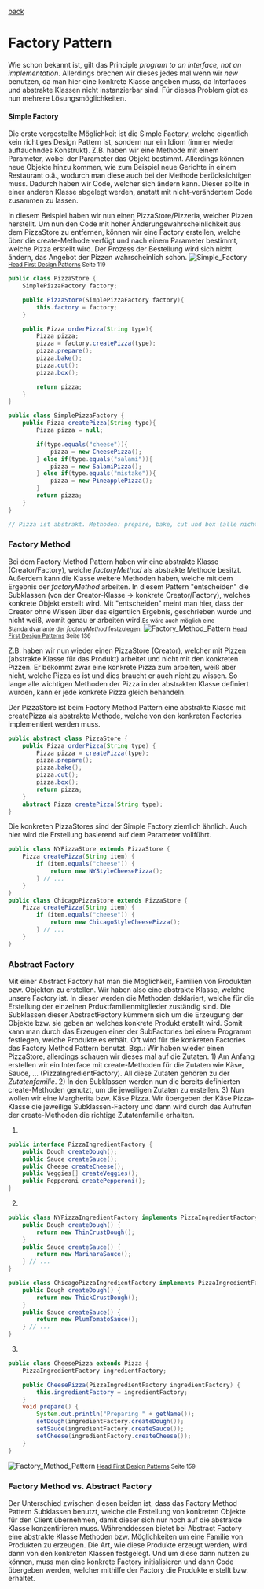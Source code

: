 [back](README.md)

# Factory Pattern

Wie schon bekannt ist, gilt das Principle *program to an interface, not an implementation*. Allerdings brechen wir dieses jedes mal wenn wir *new* benutzen, da man hier eine konkrete Klasse angeben muss, da Interfaces und abstrakte Klassen nicht instanzierbar sind. Für dieses Problem gibt es nun mehrere Lösungsmöglichkeiten.

#### Simple Factory

Die erste vorgestellte Möglichkeit ist die Simple Factory, welche eigentlich kein richtiges Design Pattern ist, sondern nur ein Idiom (immer wieder auftauchndes Konstrukt). Z.B. haben wir eine Methode mit einem Parameter, wobei der Parameter das Objekt bestimmt. Allerdings können neue Objekte hinzu kommen, wie zum Beispiel neue Gerichte in einem Restaurant o.ä., wodurch man diese auch bei der Methode berücksichtigen muss. Dadurch haben wir Code, welcher sich ändern kann. Dieser sollte in einer anderen Klasse abgelegt werden, anstatt mit nicht-verändertem Code zusammen zu lassen.

In diesem Beispiel haben wir nun einen PizzaStore/Pizzeria, welcher Pizzen herstellt. Um nun den Code mit hoher Änderungswahrscheinlichkeit aus dem PizzaStore zu entfernen, können wir eine Factory erstellen, welche über die create-Methode verfügt und nach einem Parameter bestimmt, welche Pizza erstellt wird. Der Prozess der Bestellung wird sich nicht ändern, das Angebot der Pizzen wahrscheinlich schon.
![Simple_Factory](https://github.com/ntesanovic-tgm/design-patterns/tree/master/images/simple_factory.png)
<small>[Head First Design Patterns](http://shop.oreilly.com/product/9780596007126.do) Seite 119</small>

~~~ java
public class PizzaStore {
    SimplePizzaFactory factory;

    public PizzaStore(SimplePizzaFactory factory){
        this.factory = factory;
    }

    public Pizza orderPizza(String type){
        Pizza pizza;
        pizza = factory.createPizza(type);
        pizza.prepare();
        pizza.bake();
        pizza.cut();
        pizza.box();

        return pizza;
    }
}

public class SimplePizzaFactory {
    public Pizza createPizza(String type){
        Pizza pizza = null;

        if(type.equals("cheese")){
            pizza = new CheesePizza();
        } else if(type.equals("salami")){
            pizza = new SalamiPizza();
        } else if(type.equals("mistake")){
            pizza = new PineapplePizza();
        }
        return pizza;
    }
}

// Pizza ist abstrakt. Methoden: prepare, bake, cut und box (alle nicht abstrakt). Werden geändert bzw. können geändert werden.
~~~

### Factory Method

Bei dem Factory Method Pattern haben wir eine abstrakte Klasse (Creator/Factory), welche *factoryMethod* als abstrakte Methode besitzt. Außerdem kann die Klasse weitere Methoden haben, welche mit dem Ergebnis der *factoryMethod* arbeiten. In diesem Pattern "entscheiden" die Subklassen (von der Creator-Klasse -> konkrete Creator/Factory), welches konkrete Objekt erstellt wird. Mit "entscheiden" meint man hier, dass der Creator ohne Wissen über das eigentlich Ergebnis, geschrieben wurde und nicht weiß, womit genau er arbeiten wird.<small>Es wäre auch möglich eine Standardvariante der *factoryMethod* festzulegen.</small>
![Factory_Method_Pattern](https://github.com/ntesanovic-tgm/design-patterns/tree/master/images/factory_method.png)
<small>[Head First Design Patterns](http://shop.oreilly.com/product/9780596007126.do) Seite 136</small>

Z.B. haben wir nun wieder einen PizzaStore (Creator), welcher mit Pizzen (abstrakte Klasse für das Produkt) arbeitet und nicht mit den konkreten Pizzen. Er bekommt zwar eine konkrete Pizza zum arbeiten, weiß aber nicht, welche Pizza es ist und dies braucht er auch nicht zu wissen. So lange alle wichtigen Methoden der Pizza in der abstrakten Klasse definiert wurden, kann er jede konkrete Pizza gleich behandeln.

Der PizzaStore ist beim Factory Method Pattern eine abstrakte Klasse mit createPizza als abstrakte Methode, welche von den konkreten Factories implementiert werden muss.

~~~ java
public abstract class PizzaStore {
    public Pizza orderPizza(String type) {
        Pizza pizza = createPizza(type);
        pizza.prepare();
        pizza.bake();
        pizza.cut();
        pizza.box();
        return pizza;
    }
    abstract Pizza createPizza(String type);
}
~~~

Die konkreten PizzaStores sind der Simple Factory ziemlich ähnlich. Auch hier wird die Erstellung basierend auf dem Parameter vollführt.

~~~ java
public class NYPizzaStore extends PizzaStore {
    Pizza createPizza(String item) {
        if (item.equals("cheese")) {
            return new NYStyleCheesePizza();
        } // ...
    }
}
public class ChicagoPizzaStore extends PizzaStore {
    Pizza createPizza(String item) {
        if (item.equals("cheese")) {
            return new ChicagoStyleCheesePizza();
        } // ...
    }
}
~~~

### Abstract Factory

Mit einer Abstract Factory hat man die Möglichkeit, Familien von Produkten bzw. Objekten zu erstellen. Wir haben also eine abstrakte Klasse, welche unsere Factory ist. In dieser werden die Methoden deklariert, welche für die Erstellung der einzelnen Prduktfamilienmitglieder zuständig sind. Die Subklassen dieser AbstractFactory kümmern sich um die Erzeugung der Objekte bzw. sie geben an welches konkrete Produkt erstellt wird. Somit kann man durch das Erzeugen einer der SubFactories bei einem Programm festlegen, welche Produkte es erhält. Oft wird für die konkreten Factories das Factory Method Pattern benutzt.
Bsp.: Wir haben wieder einen PizzaStore, allerdings schauen wir dieses mal auf die Zutaten. 1) Am Anfang erstellen wir ein Interface mit create-Methoden für die Zutaten wie Käse, Sauce, ... (PizzaIngredientFactory). All diese Zutaten gehören zu der *Zutatenfamilie*. 2) In den Subklassen werden nun die bereits definierten create-Methoden genutzt, um die jeweiligen Zutaten zu erstellen. 3) Nun wollen wir eine Margherita bzw. Käse Pizza. Wir übergeben der Käse Pizza-Klasse die jeweilige Subklassen-Factory und dann wird durch das Aufrufen der create-Methoden die richtige Zutatenfamilie erhalten.

1)
~~~ java
public interface PizzaIngredientFactory {
	public Dough createDough();
	public Sauce createSauce();
	public Cheese createCheese();
	public Veggies[] createVeggies();
	public Pepperoni createPepperoni();
}
~~~

2)
~~~ java
public class NYPizzaIngredientFactory implements PizzaIngredientFactory {
	public Dough createDough() {
		return new ThinCrustDough();
	}
	public Sauce createSauce() {
		return new MarinaraSauce();
	} // ...
}

public class ChicagoPizzaIngredientFactory implements PizzaIngredientFactory {
	public Dough createDough() {
		return new ThickCrustDough();
	}
	public Sauce createSauce() {
		return new PlumTomatoSauce();
	} // ...
}
~~~

3)
~~~ java
public class CheesePizza extends Pizza {
	PizzaIngredientFactory ingredientFactory;

	public CheesePizza(PizzaIngredientFactory ingredientFactory) {
		this.ingredientFactory = ingredientFactory;
	}
	void prepare() {
		System.out.println("Preparing " + getName());
		setDough(ingredientFactory.createDough());
		setSauce(ingredientFactory.createSauce());
		setCheese(ingredientFactory.createCheese());
	}
}
~~~

![Factory_Method_Pattern](https://github.com/ntesanovic-tgm/design-patterns/tree/master/images/abstract_factory.png)
<small>[Head First Design Patterns](http://shop.oreilly.com/product/9780596007126.do) Seite 159</small>

### Factory Method vs. Abstract Factory

Der Unterschied zwischen diesen beiden ist, dass das Factory Method Pattern Subklassen benutzt, welche die Erstellung von konkreten Objekte für den Client übernehmen, damit dieser sich nur noch auf die abstrakte Klasse konzentirieren muss.
Währenddessen bietet bei Abstract Factory eine abstrakte Klasse Methoden bzw. Möglichkeiten um eine Familie von Produkten zu erzeugen. Die Art, wie diese Produkte erzeugt werden, wird dann von den konkreten Klassen festgelegt. Und um diese dann nutzen zu können, muss man eine konkrete Factory initialisieren und dann Code übergeben werden, welcher mithilfe der Factory die Produkte erstellt bzw. erhaltet.